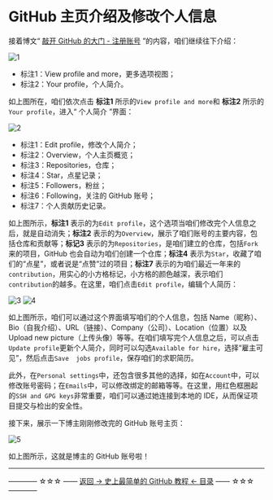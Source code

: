 # GitHub 主页介绍及修改个人信息

接着博文“ [敲开 GitHub 的大门 - 注册账号](https://github.com/guobinhit/github-tutorial/blob/master/articles-of-github-tutorial/sign-up.md) ”的内容，咱们继续往下介绍：

![1](http://img.blog.csdn.net/20170328153507138)

 - 标注1：View profile and more，更多选项视图；
 - 标注2：Your profile，个人简介。

如上图所在，咱们依次点击 **标注1** 所示的`View profile and more`和 **标注2** 所示的`Your profile`，进入“ 个人简介 ”界面：

![2](http://img.blog.csdn.net/20170328154525215)

 - 标注1：Edit profile，修改个人简介；
 - 标注2：Overview，个人主页概览；
 - 标注3：Repositories，仓库；
 - 标注4：Star，点星记录；
 - 标注5：Followers，粉丝；
 - 标注6：Following，关注的 GitHub 账号；
 - 标注7：个人贡献历史记录。

如上图所示，**标注1** 表示的为`Edit profile`，这个选项当咱们修改完个人信息之后，就是自动消失；**标注2** 表示的为`Overview`，展示了咱们账号的主要内容，包括仓库和贡献等；**标记3** 表示的为`Repositories`，是咱们建立的仓库，包括`Fork`来的项目，GitHub 也会自动为咱们创建一个仓库；**标注4** 表示为`Star`，收藏了咱们的“点星”，或者说是“点赞”过的项目；**标注7** 表示的为咱们最近一年来的`contribution`，用实心的小方格标记，小方格的颜色越深，表示咱们`contribution`的越多。在这里，咱们点击`Edit profile`，编辑个人简历：

![3](http://img.blog.csdn.net/20170328155845761)
![4](http://img.blog.csdn.net/20170328160318584)

如上图所示，咱们可以通过这个界面填写咱们的个人信息，包括 Name（昵称）、Bio（自我介绍）、URL（链接）、Company（公司）、Location（位置）以及 Upload new picture（上传头像）等等。在咱们填写完个人信息之后，可以点击`Update profile`更新个人简介，同时可以勾选`Available for hire`，选择“雇主可见”，然后点击`Save  jobs profile`，保存咱们的求职简历。

此外，在`Personal settings`中，还包含很多其他的选择，如在`Account`中，可以修改账号密码；在`Emails`中，可以修改绑定的邮箱等等。在这里，用红色框圈起的`SSH and GPG keys`非常重要，咱们可以通过她连接到本地的 IDE，从而保证项目提交与检出的安全性。

接下来，展示一下博主刚刚修改完的 GitHub 账号主页：

![5](http://img.blog.csdn.net/20170328162805353)

如上图所示，这就是博主的 GitHub 账号啦！


----------
———— ☆☆☆ —— [返回 -> 史上最简单的 GitHub 教程 <- 目录](https://github.com/guobinhit/github-tutorial/blob/master/README.md) —— ☆☆☆ ————
